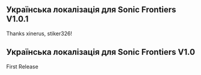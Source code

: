 ## Українська локалізація для Sonic Frontiers V1.0.1
Thanks xinerus, stiker326!

## Українська локалізація для Sonic Frontiers V1.0
First Release
